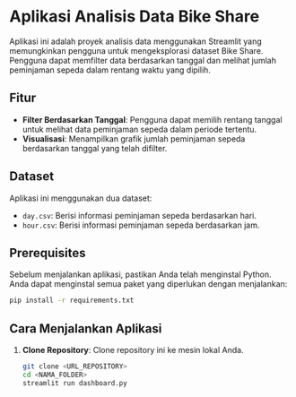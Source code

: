 # Aplikasi Analisis Data Bike Share

Aplikasi ini adalah proyek analisis data menggunakan Streamlit yang memungkinkan pengguna untuk mengeksplorasi dataset Bike Share. Pengguna dapat memfilter data berdasarkan tanggal dan melihat jumlah peminjaman sepeda dalam rentang waktu yang dipilih.

## Fitur
- **Filter Berdasarkan Tanggal**: Pengguna dapat memilih rentang tanggal untuk melihat data peminjaman sepeda dalam periode tertentu.
- **Visualisasi**: Menampilkan grafik jumlah peminjaman sepeda berdasarkan tanggal yang telah difilter.

## Dataset
Aplikasi ini menggunakan dua dataset:
- `day.csv`: Berisi informasi peminjaman sepeda berdasarkan hari.
- `hour.csv`: Berisi informasi peminjaman sepeda berdasarkan jam.

## Prerequisites

Sebelum menjalankan aplikasi, pastikan Anda telah menginstal Python. Anda dapat menginstal semua paket yang diperlukan dengan menjalankan:
   ```bash
   pip install -r requirements.txt
   ```

## Cara Menjalankan Aplikasi
1. **Clone Repository**: Clone repository ini ke mesin lokal Anda.
   ```bash
   git clone <URL_REPOSITORY>
   cd <NAMA_FOLDER>
   streamlit run dashboard.py
   ```